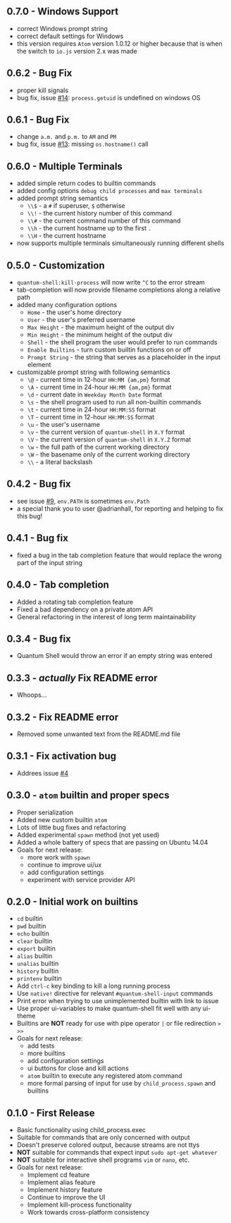 ## 0.7.0 - Windows Support
* correct Windows prompt string
* correct default settings for Windows
* this version requires `Atom` version 1.0.12 or higher because that is when the switch to `io.js` version 2.x was made

## 0.6.2 - Bug Fix
* proper kill signals
* bug fix, issue [#14](http://github.com/sedabull/quantum-shell/issues/14): `process.getuid` is undefined on windows OS

## 0.6.1 - Bug Fix
* change `a.m.` and `p.m.` to `AM` and `PM`
* bug fix, issue [#13](http://github.com/sedabull/quantum-shell/issues/13): missing `os.hostname()` call

## 0.6.0 - Multiple Terminals
* added simple return codes to builtin commands
* added config options `debug child processes` and `max terminals`
* added prompt string semantics
    * `\\$` - a `#` if superuser, `$` otherwise
    * `\\!` - the current history number of this command
    * `\\#` - the current command number of this command
    * `\\h` - the current hostname up to the first `.`
    * `\\H` - the current hostname
* now supports multiple terminals simultaneously running different shells

## 0.5.0 - Customization
* `quantum-shell:kill-process` will now write `^C` to the error stream
* tab-completion will now provide filename completions along a relative path
* added many configuration options
    * `Home` - the user's home directory
    * `User` - the user's preferred username
    * `Max Height` - the maximum height of the output div
    * `Min Height` - the minimum height of the output div
    * `Shell` - the shell program the user would prefer to run commands
    * `Enable Builtins` - turn custom builtin functions on or off
    * `Prompt String` - the string that serves as a placeholder in the input element
* customizable prompt string with following semantics
    * `\@` - current time in 12-hour `HH:MM {am,pm}` format
    * `\A` - current time in 24-hour `HH:MM {am,pm}` format
    * `\d` - current date in `Weekday Month Date` format
    * `\s` - the shell program used to run all non-builtin commands
    * `\t` - current time in 24-hour `HH:MM:SS` format
    * `\T` - current time in 12-hour `HH:MM:SS` format
    * `\u` - the user's username
    * `\v` - the current version of `quantum-shell` in `X.Y` format
    * `\V` - the current version of `quantum-shell` in `X.Y.Z` format
    * `\w` - the full path of the current working directory
    * `\W` - the basename only of the current working directory
    * `\\` - a literal backslash

## 0.4.2 - Bug fix
* see issue [#9](http://github.com/sedabull/quantum-shell/issues/9), `env.PATH` is sometimes `env.Path`
* a special thank you to user @adrianhall, for reporting and helping to fix this bug!

## 0.4.1 - Bug fix
* fixed a bug in the tab completion feature that would replace the wrong part of the input string

## 0.4.0 - Tab completion
* Added a rotating tab completion feature
* Fixed a bad dependency on a private atom API
* General refactoring in the interest of long term maintainability

## 0.3.4 - Bug fix
* Quantum Shell would throw an error if an empty string was entered

## 0.3.3 - *actually* Fix README error
* Whoops...

## 0.3.2 - Fix README error
* Removed some unwanted text from the README.md file

## 0.3.1 - Fix activation bug
* Addrees issue [#4](http://github.com/sedabull/quantum-shell/issues/4)

## 0.3.0 - `atom` builtin and proper specs
* Proper serialization
* Added new custom builtin `atom`
* Lots of little bug fixes and refactoring
* Added experimental `spawn` method (not yet used)
* Added a whole battery of specs that are passing on Ubuntu 14.04
* Goals for next release:
    * more work with `spawn`
    * continue to improve ui/ux
    * add configuration settings
    * experiment with service provider API

## 0.2.0 - Initial work on builtins
* `cd` builtin
* `pwd` builtin
* `echo` builtin
* `clear` builtin
* `export` builtin
* `alias` builtin
* `unalias` builtin
* `history` builtin
* `printenv` builtin
* Add `ctrl-c` key binding to kill a long running process
* Use `native!` directive for relevant `#quantum-shell-input` commands
* Print error when trying to use unimplemented builtin with link to issue
* Use proper ui-variables to make quantum-shell fit well with any ui-theme
* Builtins are **NOT** ready for use with pipe operator `|` or file redirection `>` `>>`
* Goals for next release:
    * add tests
    * more builtins
    * add configuration settings
    * ui buttons for close and kill actions
    * `atom` builtin to execute any registered atom command
    * more formal parsing of input for use by `child_process.spawn` and builtins

## 0.1.0 - First Release
* Basic functionality using child_process.exec
* Suitable for commands that are only concerned with output
* Doesn't preserve colored output, because streams are not ttys
* **NOT** suitable for commands that expect input `sudo apt-get whatever`
* **NOT** suitable for interactive shell programs `vim` or `nano`, etc.
* Goals for next release:
    * Implement cd feature
    * Implement alias feature
    * Implement history feature
    * Continue to improve the UI
    * Implement kill-process functionality
    * Work towards cross-platform consistency
